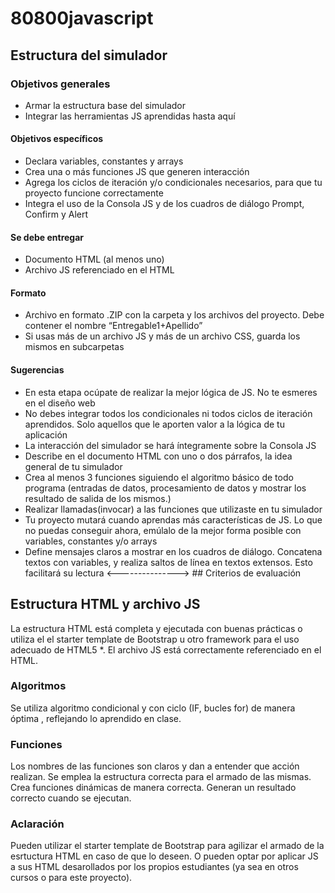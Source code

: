 # 80800javascript

## Estructura del simulador

### Objetivos generales

* Armar la estructura base del simulador
* Integrar las herramientas JS aprendidas hasta aquí

#### Objetivos específicos

* Declara variables, constantes y arrays
* Crea una o más funciones JS que generen interacción
* Agrega los ciclos de iteración y/o condicionales necesarios, para que tu proyecto funcione correctamente
* Integra el uso de la Consola JS y de los cuadros de diálogo Prompt, Confirm y Alert

#### Se debe entregar

* Documento HTML (al menos uno)
* Archivo JS referenciado en el HTML

#### Formato

* Archivo en formato .ZIP con la carpeta y los archivos del proyecto. Debe contener el nombre “Entregable1+Apellido”
* Si usas más de un archivo JS y más de un archivo CSS, guarda los mismos en subcarpetas

#### Sugerencias

* En esta etapa ocúpate de realizar la mejor lógica de JS. No te esmeres en el diseño web
* No debes integrar todos los condicionales ni todos ciclos de iteración aprendidos. Solo aquellos que le aporten valor a la lógica de tu aplicación
* La interacción del simulador se hará íntegramente sobre la Consola JS
* Describe en el documento HTML con uno o dos párrafos, la idea general de tu simulador
* Crea al menos 3 funciones siguiendo el algoritmo básico de todo programa (entradas de datos, procesamiento de datos y mostrar los resultado de salida de los mismos.)
* Realizar llamadas(invocar) a las funciones que utilizaste en tu simulador
* Tu proyecto mutará cuando aprendas más características de JS. Lo que no puedas conseguir ahora, emúlalo de la mejor forma posible con variables, constantes y/o arrays
* Define mensajes claros a mostrar en los cuadros de diálogo. Concatena textos con variables, y realiza saltos de línea en textos extensos. Esto facilitará su lectura <---------------> ## Criterios de evaluación

## Estructura HTML y archivo JS

La estructura HTML está completa y ejecutada con buenas prácticas o utiliza el el starter template de Bootstrap u otro framework para el uso adecuado de HTML5 *. El archivo JS está correctamente referenciado en el HTML.

### Algoritmos

Se utiliza algoritmo condicional y con ciclo (IF, bucles for) de manera óptima , reflejando lo aprendido en clase.

### Funciones

Los nombres de las funciones son claros y dan a entender que acción realizan. Se emplea la estructura correcta para el armado de las mismas. Crea funciones dinámicas de manera correcta. Generan un resultado correcto cuando se ejecutan.

### Aclaración

Pueden utilizar el starter template de Bootstrap para agilizar el armado de la esrtuctura HTML en caso de que lo deseen. O pueden optar por aplicar JS a sus HTML desarollados por los propios estudiantes (ya sea en otros cursos o para este proyecto).
